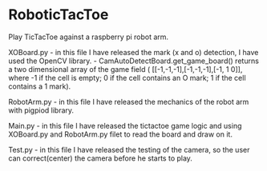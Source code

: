 # RoboticTacToe
Play TicTacToe against a raspberry pi robot arm.

XOBoard.py - in this file I have released the mark (x and o) detection, I have used the OpenCV library. 
    - CamAutoDetectBoard.get_game_board() returns a two dimensional array of the game field ( [[-1,-1,-1],[-1,-1,-1],[-1, 1 0]], where -1 if the cell is empty; 0 if the cell contains an O mark; 1 if the cell contains a 1 mark).

RobotArm.py - in this file I have released the mechanics of the robot arm with pigpiod library.

Main.py - in this file I have released the tictactoe game logic and using XOBoard.py and RobotArm.py filet to read the board and draw on it.

Test.py - in this file I have released the testing of the camera, so the user can correct(center) the camera before he starts to play.
